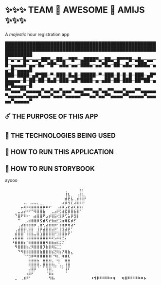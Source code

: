 # ✨✨✨ TEAM 💫 AWESOME 💫 AMIJS ✨✨✨

A _majestic_ hour registration app

█████████████████████████████████████████████████████████████████████████████████████████████████████████████
█─▄─▄─█▄─▄▄─██▀▄─██▄─▀█▀─▄████▀▄─██▄─█▀▀▀█─▄█▄─▄▄─█─▄▄▄▄█─▄▄─█▄─▀█▀─▄█▄─▄▄─███▄─▄▄▀█▄─██─▄█▄─▄███▄─▄▄─█─▄▄▄▄█
███─████─▄█▀██─▀─███─█▄█─█████─▀─███─█─█─█─███─▄█▀█▄▄▄▄─█─██─██─█▄█─███─▄█▀████─▄─▄██─██─███─██▀██─▄█▀█▄▄▄▄─█
▀▀▄▄▄▀▀▄▄▄▄▄▀▄▄▀▄▄▀▄▄▄▀▄▄▄▀▀▀▄▄▀▄▄▀▀▄▄▄▀▄▄▄▀▀▄▄▄▄▄▀▄▄▄▄▄▀▄▄▄▄▀▄▄▄▀▄▄▄▀▄▄▄▄▄▀▀▀▄▄▀▄▄▀▀▄▄▄▄▀▀▄▄▄▄▄▀▄▄▄▄▄▀▄▄▄▄▄▀

## ☄️ THE PURPOSE OF THIS APP

## 🐉 THE TECHNOLOGIES BEING USED

## 🌈 HOW TO RUN THIS APPLICATION

## 🧽 HOW TO RUN STORYBOOK

ayooo

⠀⠀⠀⠀⠀⠀⠀⠀⠀⠀⠀⠀⠀⠀⠀⠀⠀⠀⠀⢀⠀⠀⠀⠀⣶⠀
⠀⠀⠀⠀⠀⠀⠀⠀⠀⠀⠀⠀⠀⠀⠀⠀⠀⠀⠀⢸⣧⡀⠀⢰⣿⣄
⠀⠀⠀⠀⠀⠀⠀⠀⠀⠀⠀⠀⠀⠀⠀⠀⠀⠀⢀⣿⣯⡷⢠⣿⣿⡏
⠀⠀⠀⠀⠀⣀⣿⣤⣿⣿⣷⣶⣤⣤⡤⠀⠀⣠⣿⢋⡾⣳⡟⣿⣿⠀
⠀⠀⠀⠀⣀⣡⡼⠶⠛⢿⣿⣿⣧⠀⠀⣀⣴⢟⣵⣟⣿⣿⣮⣿⠋⠀
⠀⠀⠀⠙⣿⠟⠿⠖⠀⣴⣿⣿⠟⣠⡾⣿⡵⣻⡿⢋⣥⡿⣻⡇⠀⠀
⠀⠀⠀⠀⠉⠀⢀⣴⣿⣿⡿⣫⣾⢫⣞⣷⣞⣩⣶⢿⣯⡾⡋⠀⠀⠀
⠀⠀⠀⠀⢠⣾⣿⢿⣿⠟⢠⣿⢡⣾⣿⢿⣋⢸⣿⢟⣻⡾⠁⠀⠀⠀
⠀⠀⠀⣰⣿⣿⠏⣾⣿⠀⣼⢏⣿⣿⣿⣿⡥⣼⣾⣟⣯⠄⠀⠀⠀⠀
⠀⠀⢀⣿⣿⣿⠀⣿⣿⣿⣿⣾⣿⣿⣿⡿⣰⣿⠿⡋⠁⠀⠀⠀⠀⠀
⠀⠀⠸⣿⣿⣿⡄⢻⣿⣿⣿⣿⣿⢿⣶⣮⣵⣚⡛⠁⠀⠀⠀⠀⠀⠀
⠀⠀⠀⠻⣿⣿⣿⣦⡻⣿⣿⣿⡹⣷⣿⢿⣍⣉⠀⠀⠀⠀⠀⠀⠀⠀
⠀⠀⠀⠀⠙⠻⣿⣿⣿⣿⣿⣷⣿⣿⣿⣮⡻⣷⡝⢿⣷⣄⠀⠀⠀⠀⠀⠀
⠀⠀⠀⠀⠀⠀⠈⢩⣿⣛⡿⠿⣿⣿⣿⠈⢻⡄⠻⣿⣧⠀⠀⠀⠀⠀
⠀⠀⠀⠀⠀⠀⠀⢸⣿⣿⣿⠀⣿⣿⣿⣆⠈⠇⠀⢻⣿⠀⠀⠀⠀⠀
⠀⠀⠀⠀⠀⠀⠀⢈⣿⣿⠙⠁⠋⢻⣿⠙⠃⠘⠇⢸⡟⠀⠀⠀⠀⠀
⠀⠀⠀⠀⠀⠀⠀⣼⡿⠁⠀⠀⠀⠘⣿⡅⠀⠀⠀⠘⠀⠀⠀⠀⠀⠀
⠀⠀⠀⣀⠀⢀⣾⠟⠀⠀⠀⠀⠀⠀⢻⣧⠀⠀⠀⠀⠀⠀⠀⠀⠀⠀
⠀⠰⢺⡿⠿⠿⠿⠶⢶⠀⠀⢶⣿⠿⠿⠿⠷⠶⡦⠀⠀
